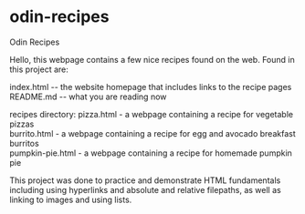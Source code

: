 # odin-recipes

Odin Recipes

Hello, this webpage contains a few nice recipes found on the web. 
Found in this project are:

index.html -- the website homepage that includes links to the recipe pages
README.md  -- what you are reading now

recipes directory:
pizza.html - a webpage containing a recipe for vegetable pizzas<br>
burrito.html - a webpage containing a recipe for egg and avocado breakfast burritos<br>
pumpkin-pie.html - a webpage containing a recipe for homemade pumpkin pie

This project was done to practice and demonstrate HTML fundamentals including using hyperlinks and absolute and relative filepaths, as well as linking to images and using lists.
